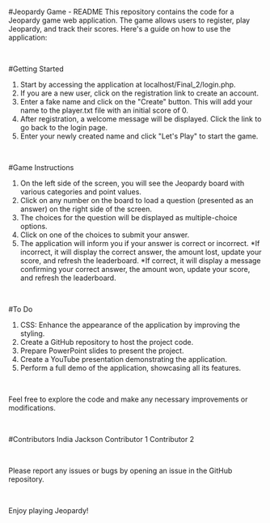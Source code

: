 #Jeopardy Game - README
This repository contains the code for a Jeopardy game web application. The game allows users to register, play Jeopardy, and track their scores. Here's a guide on how to use the application:

<br />

#Getting Started
1) Start by accessing the application at localhost/Final_2/login.php.
2) If you are a new user, click on the registration link to create an account.
3) Enter a fake name and click on the "Create" button. This will add your name to the player.txt file with an initial score of 0.
4) After registration, a welcome message will be displayed. Click the link to go back to the login page.
5) Enter your newly created name and click "Let's Play" to start the game.
   
<br />

#Game Instructions
1) On the left side of the screen, you will see the Jeopardy board with various categories and point values.
2) Click on any number on the board to load a question (presented as an answer) on the right side of the screen.
3) The choices for the question will be displayed as multiple-choice options.
4) Click on one of the choices to submit your answer.
5) The application will inform you if your answer is correct or incorrect.
*If incorrect, it will display the correct answer, the amount lost, update your score, and refresh the leaderboard.
*If correct, it will display a message confirming your correct answer, the amount won, update your score, and refresh the leaderboard.

<br />

#To Do
1) CSS: Enhance the appearance of the application by improving the styling.
2) Create a GitHub repository to host the project code.
3) Prepare PowerPoint slides to present the project.
4) Create a YouTube presentation demonstrating the application.
5) Perform a full demo of the application, showcasing all its features.
   
<br />

Feel free to explore the code and make any necessary improvements or modifications.

<br />

#Contributors
India Jackson
Contributor 1
Contributor 2

<br />

Please report any issues or bugs by opening an issue in the GitHub repository.

<br />

Enjoy playing Jeopardy!

